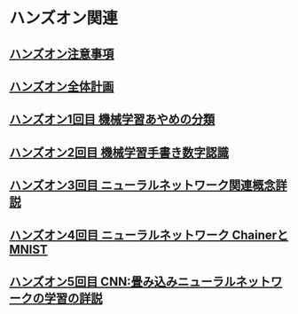 # ハンズオン関連

## [ハンズオン注意事項](handson_rules_.md)

## [ハンズオン全体計画](handson_plan_.md)

## [ハンズオン1回目 機械学習あやめの分類](handson01.md)

## [ハンズオン2回目 機械学習手書き数字認識](handson02.md)

## [ハンズオン3回目 ニューラルネットワーク関連概念詳説](handson03.md)

## [ハンズオン4回目 ニューラルネットワーク ChainerとMNIST](handson04.md)

## [ハンズオン5回目 CNN:畳み込みニューラルネットワークの学習の詳説](handson05.md)
